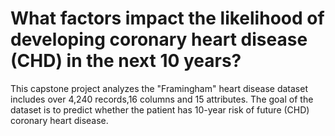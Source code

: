 # What factors impact the likelihood of developing coronary heart disease (CHD) in the next 10 years?

This capstone project analyzes the "Framingham" heart disease dataset includes over 4,240 records,16 columns and 15 attributes. The goal of the dataset is to predict whether the patient has 10-year risk of future (CHD) coronary heart disease.